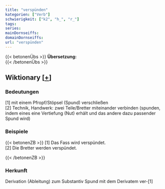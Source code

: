 ```yaml
---
title: "verspünden"
kategorien: ["Verb"]
schwierigkeit: ["k2", "h_", "r_"]
tags:
series:
mainDornseiffs:
domainDornseiffs:
url: "verspünden"
---
```


{{< betonenÜbs >}}
**Übersetzung:**  
{{< /betonenÜbs >}}

## Wiktionary [[+](https://de.wiktionary.org/wiki/verspünden)]

### Bedeutungen
[1] mit einem Pfropf/Stöpsel (Spund) verschließen  
[2] Technik, Handwerk: zwei Teile/Bretter miteinander verbinden (spunden, indem eines eine Vertiefung (Nut) erhält und das andere dazu passender Spund wird)  

### Beispiele
{{< betonenZB >}}
[1] Das Fass wird verspündet.  
[2] Die Bretter werden verspündet.  

{{< /betonenZB >}}
### Herkunft
Derivation (Ableitung) zum Substantiv Spund mit dem Derivatem ver-[1]  


